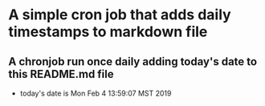 A simple cron job that adds daily timestamps to markdown file
============================================================
## A chronjob run once daily adding today's date to this README.md file
* today's date is Mon Feb  4 13:59:07 MST 2019
